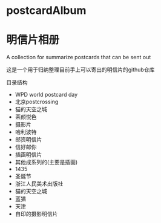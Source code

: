 # postcardAlbum 
# 明信片相册

A collection for summarize postcards that can be sent out

这是一个用于归纳整理目前手上可以寄出的明信片的github仓库

目录结构
- WPD world postcard day
- 北京postcrossing
- 猫的天空之城
- 茶颜悦色
- 摄影片
- 哈利波特
- 邮资明信片
- 信好邮你
- 插画明信片
- 其他成系列的(主要是插画)
- 1435
- 圣诞节
- 浙江人民美术出版社
- 猫的天空之城
- 蓝猫
- 天津
- 自印的摄影明信片